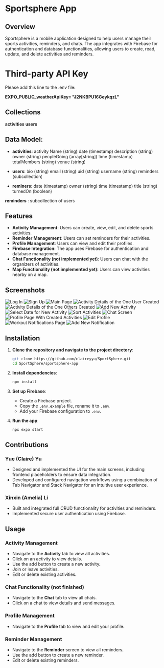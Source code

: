 # Sportsphere App

## Overview

Sportsphere is a mobile application designed to help users manage their sports activities, reminders, and chats. The app integrates with Firebase for authentication and database functionalities, allowing users to create, read, update, and delete activities and reminders.

# Third-party API Key
Please add this line to the .env file:

**EXPO_PUBLIC_weatherApiKey= "J2NKBPU16GeykqzL"**

## Collections
**activities**
**users**

## Data Model:
- **activities**: 
activity Name (string)
date (timestamp)
description (string)
owner (string)
peopleGoing (array[string])
time (timestamp)
totalMembers (string)
venue (string)

- **users**:
bio (string)
email (string)
uid (string)
username (string)
reminders (subcollection)

- **reminers**:
date (timestamp)
owner (string)
time (timestamp)
title (string)
turnedOn (boolean)

**reminders** : subcollection of users

## Features

- **Activity Management**: Users can create, view, edit, and delete sports activities.
- **Reminder Management**: Users can set reminders for their activities.
- **Profile Management**: Users can view and edit their profiles.
- **Firebase Integration**: The app uses Firebase for authentication and database management.
- **Chat Functionality (not implemented yet)**: Users can chat with the organizers of activities.
- **Map Functionality (not implemented yet)**: Users can view activities nearby on a map.


## Screenshots

![Log In](https://github.com/user-attachments/assets/f4030bfb-3247-459d-8077-8dc5cb71cc63)
![Sign Up](https://github.com/user-attachments/assets/0d380243-a19a-4b7f-8994-b12b1357e5cd)
![Main Page](https://github.com/user-attachments/assets/24f794fe-92ed-445c-a521-c118da8e8db7)
![Activity Details of the One User Created](https://github.com/user-attachments/assets/9d450fab-06dd-4011-adf4-fe2ef5720fa1)
![Activity Details of the One Others Created](https://github.com/user-attachments/assets/716a6f41-d012-43aa-b82d-5cb427a36e6d)
![Add New Activity](https://github.com/user-attachments/assets/bbb9b7e0-f142-4d02-8d83-b4d4d6c0ed42)
![Select Date for New Activity](https://github.com/user-attachments/assets/bda989c2-a310-4ddb-b4df-d55a66779fec)
![Sort Activities](https://github.com/user-attachments/assets/2d544a98-4802-43d1-9303-4e6e4b49db4d)
![Chat Screen](https://github.com/user-attachments/assets/1882ca25-8f57-418b-82c3-49d3bb5a54e0)
![Profile Page With Created Activities](https://github.com/user-attachments/assets/a40d9c21-bcd6-435a-a0ac-68c9aa0c7608)
![Edit Profile](https://github.com/user-attachments/assets/24d3821c-3bb9-44bf-81ab-c6c7378c30fd)
![Workout Notifications Page](https://github.com/user-attachments/assets/d1f681c0-066a-4911-bb12-e75bde19e0fd)
![Add New Notification](https://github.com/user-attachments/assets/e65b2645-1999-473d-b7cb-7a1017bd1972)


## Installation

1. **Clone the repository and navigate to the project directory**:

   ```sh
   git clone https://github.com/claireyyu/SportSphere.git
   cd SportSphere/sportsphere-app
   ```

2. **Install dependencies**:

   ```sh
   npm install
   ```

3. **Set up Firebase**:

   - Create a Firebase project.
   - Copy the `.env.example` file, rename it to `.env`.
   - Add your Firebase configuration to `.env`.

4. **Run the app**:

   ```sh
   npx expo start
   ```

## Contributions

### Yue (Claire) Yu

- Designed and implemented the UI for the main screens, including frontend placeholders to ensure data integration.
- Developed and configured navigation workflows using a combination of Tab Navigator and Stack Navigator for an intuitive user experience.

### Xinxin (Amelia) Li

- Built and integrated full CRUD functionality for activities and reminders.
- Implemented secure user authentication using Firebase.

## Usage

### Activity Management

- Navigate to the **Activity** tab to view all activities.
- Click on an activity to view details.
- Use the add button to create a new activity.
- Join or leave activities.
- Edit or delete existing activities.

### Chat Functionality (not finished)

- Navigate to the **Chat** tab to view all chats.
- Click on a chat to view details and send messages.

### Profile Management

- Navigate to the **Profile** tab to view and edit your profile.

### Reminder Management

- Navigate to the **Reminder** screen to view all reminders.
- Use the add button to create a new reminder.
- Edit or delete existing reminders.